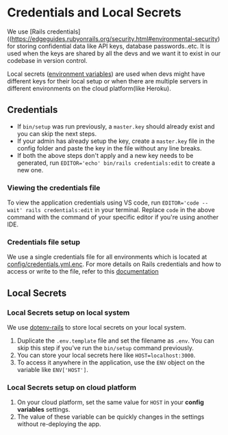 # Credentials and Local Secrets

We use [Rails credentials]((https://edgeguides.rubyonrails.org/security.html#environmental-security) for storing confidential data like API keys, database passwords..etc. It is used when the keys are shared by all the devs and we want it to exist in our codebase in version control.

Local secrets ([environment variables](https://guides.rubyonrails.org/v5.1/configuring.html#rails-environment-settings)) are used when devs might have different keys for their local setup or when there are multiple servers in different environments on the cloud platform(like Heroku).

## Credentials

- If `bin/setup` was run previously, a `master.key` should already exist and you can skip the next steps.
- If your admin has already setup the key, create a `master.key` file in the config folder and paste the key in the file without any line breaks.
- If both the above steps don't apply and a new key needs to be generated, run `EDITOR='echo' bin/rails credentials:edit` to create a new one.

### Viewing the credentials file

To view the application credentials using VS code, run `EDITOR='code --wait' rails credentials:edit` in your terminal. Replace `code` in the above command with the command of your specific editor if you're using another IDE.

### Credentials file setup

We use a single credentials file for all environments which is located at [config/credentials.yml.enc](../config/credentials.yml.enc).
For more details on Rails credentials and how to access or write to the file, refer to this [documentation](https://edgeguides.rubyonrails.org/security.html#environmental-security)

## Local Secrets

### Local Secrets setup on local system

We use [dotenv-rails](https://github.com/bkeepers/dotenv) to store local secrets on your local system.

1. Duplicate the `.env.template` file and set the filename as `.env`. You can skip this step if you've run the `bin/setup` command previously.
2. You can store your local secrets here like `HOST=localhost:3000`.
3. To access it anywhere in the application, use the `ENV` object on the variable like `ENV['HOST']`.

### Local Secrets setup on cloud platform

1. On your cloud platform, set the same value for `HOST` in your **config variables** settings.
2. The value of these variable can be quickly changes in the settings without re-deploying the app.
